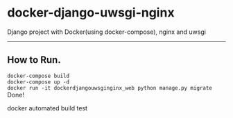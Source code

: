 # docker-django-uwsgi-nginx
Django project with Docker(using docker-compose), nginx and uwsgi

---  
How to Run.  
---  
  `docker-compose build`  
  `docker-compose up -d`  
  `docker run -it dockerdjangouwsginginx_web python manage.py migrate`  
  Done!  

docker automated build test  
